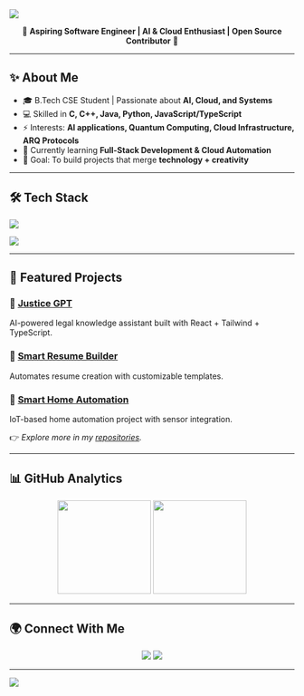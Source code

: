 <!-- Banner -->
<img src="https://capsule-render.vercel.app/api?type=waving&color=gradient&height=180&section=header&text=Hi%20I'm%20Sathvik%20👋&fontSize=38&fontAlignY=35&animation=twinkling&fontColor=fff"/>

<p align="center">
  🚀 <b>Aspiring Software Engineer | AI & Cloud Enthusiast | Open Source Contributor</b> 🚀
</p>

---

## ✨ About Me  
- 🎓 B.Tech CSE Student | Passionate about **AI, Cloud, and Systems**  
- 💻 Skilled in **C, C++, Java, Python, JavaScript/TypeScript**  
- ⚡ Interests: **AI applications, Quantum Computing, Cloud Infrastructure, ARQ Protocols**  
- 🌱 Currently learning **Full-Stack Development & Cloud Automation**  
- 🎯 Goal: To build projects that merge **technology + creativity**  

---

## 🛠️ Tech Stack  

<p align="center">
  
<!-- Languages -->
<img src="https://skillicons.dev/icons?i=c,cpp,java,python,js,ts" /><br>
  
<!-- Frameworks & Tools -->
<img src="https://skillicons.dev/icons?i=react,nodejs,tailwind,aws,git,linux" />
</p>

---

## 🚀 Featured Projects  

### 🔹 [Justice GPT](https://github.com/Sathvik257/Justice-GPT)  
AI-powered legal knowledge assistant built with React + Tailwind + TypeScript.  

### 🔹 [Smart Resume Builder](https://github.com/Sathvik257/Smart-Resume-Builder)  
Automates resume creation with customizable templates.  

### 🔹 [Smart Home Automation](https://github.com/Sathvik257/Smart-Home-Automation)  
IoT-based home automation project with sensor integration.  

👉 *Explore more in my [repositories](https://github.com/Sathvik257?tab=repositories).*  

---

## 📊 GitHub Analytics  

<p align="center">
  <img src="https://github-readme-stats.vercel.app/api?username=Sathvik257&show_icons=true&theme=tokyonight&hide_border=true" height="165"/>
  <img src="https://github-readme-stats.vercel.app/api/top-langs/?username=Sathvik257&layout=compact&theme=tokyonight&hide_border=true" height="165"/>
</p>

---

## 🌍 Connect With Me  

<p align="center">
  <a href="https://www.linkedin.com/in/sathvik-polisetty-6a7101357/"><img src="https://img.shields.io/badge/LinkedIn-blue?style=for-the-badge&logo=linkedin&logoColor=white"/></a>
  <a href="https://github.com/Sathvik257"><img src="https://img.shields.io/badge/GitHub-black?style=for-the-badge&logo=github&logoColor=white"/></a>
</p>

---

<!-- Footer -->
<img src="https://capsule-render.vercel.app/api?type=waving&color=gradient&height=120&section=footer"/>
